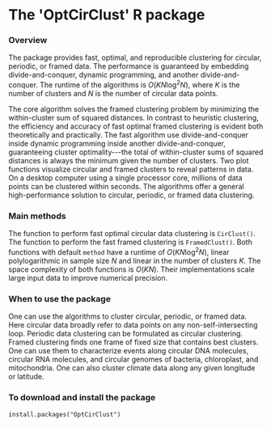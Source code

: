 The 'OptCirClust' R package
=================================

### Overview

The package provides fast, optimal, and reproducible clustering for circular, periodic, or framed data. The performance is guaranteed by embedding divide-and-conquer, dynamic programming, and another divide-and-conquer. The runtime of the algorithms is $O(K N \log^2 N)$, where $K$ is the number of clusters and $N$ is the number of circular data points.

The core algorithm solves the framed clustering problem by minimizing the within-cluster sum of squared distances. In contrast to heuristic clustering, the efficiency and accuracy of fast optimal framed clustering is evident both theoretically and practically. The fast algorithm use divide-and-conquer inside dynamic programming inside another divide-and-conquer, guaranteeing cluster optimality---the total of within-cluster sums of squared distances is always the minimum given the number of clusters. Two plot functions visualize circular and framed clusters to reveal patterns in data. On a desktop computer using a single processor core, millions of data points can be clustered within seconds. The algorithms offer a general high-performance solution to circular, periodic, or framed data clustering.

### Main methods

The function to perform fast optimal circular data clustering is `CirClust()`. The function to perform the fast framed clustering is `FramedClust()`. Both functions with default `method` have a runtime of $O(K N \log^2N)$, linear polylogarithmic in sample size $N$ and linear in the number of clusters $K$. The space complexity of both functions is $O(KN)$. Their implementations scale large input data to improve numerical precision.

### When to use the package

One can use the algorithms to cluster circular, periodic, or framed data. Here circular data broadly refer to data points on any non-self-intersecting loop. Periodic data clustering can be formulated as circular clustering. Framed clustering finds one frame of fixed size that contains best clusters. One can use them to characterize events along circular DNA molecules, circular RNA molecules, and circular genomes of bacteria, chloroplast, and mitochondria. One can also cluster climate data along any given longitude or latitude.

### To download and install the package
```{r}
install.packages("OptCirClust")
```
